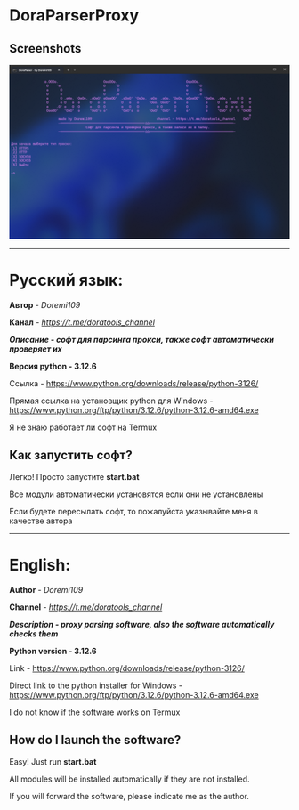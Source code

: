 # DoraParserProxy

## Screenshots
<img src="https://raw.githubusercontent.com/Doremii109/DoraParserProxy/refs/heads/main/DoraParser/screenshots/1.png" alt="Gui Image"/>

___

# Русский язык:

**Автор** - *Doremi109*

**Канал** - *https://t.me/doratools_channel*

***Описание - софт для парсинга прокси, также софт автоматически проверяет их***

**Версия python - 3.12.6**

Ссылка - https://www.python.org/downloads/release/python-3126/

Прямая ссылка на установщик python для Windows - https://www.python.org/ftp/python/3.12.6/python-3.12.6-amd64.exe

Я не знаю работает ли софт на Termux

## Как запустить софт?

Легко! Просто запустите **start.bat**

Все модули автоматически установятся если они не установлены

Если будете пересылать софт, то пожалуйста указывайте меня в качестве автора

___

# English:

**Author** - *Doremi109*

**Channel** - *https://t.me/doratools_channel*

***Description - proxy parsing software, also the software automatically checks them***

**Python version - 3.12.6**

Link - https://www.python.org/downloads/release/python-3126/

Direct link to the python installer for Windows - https://www.python.org/ftp/python/3.12.6/python-3.12.6-amd64.exe

I do not know if the software works on Termux

## How do I launch the software?

Easy! Just run **start.bat**

All modules will be installed automatically if they are not installed.

If you will forward the software, please indicate me as the author.
